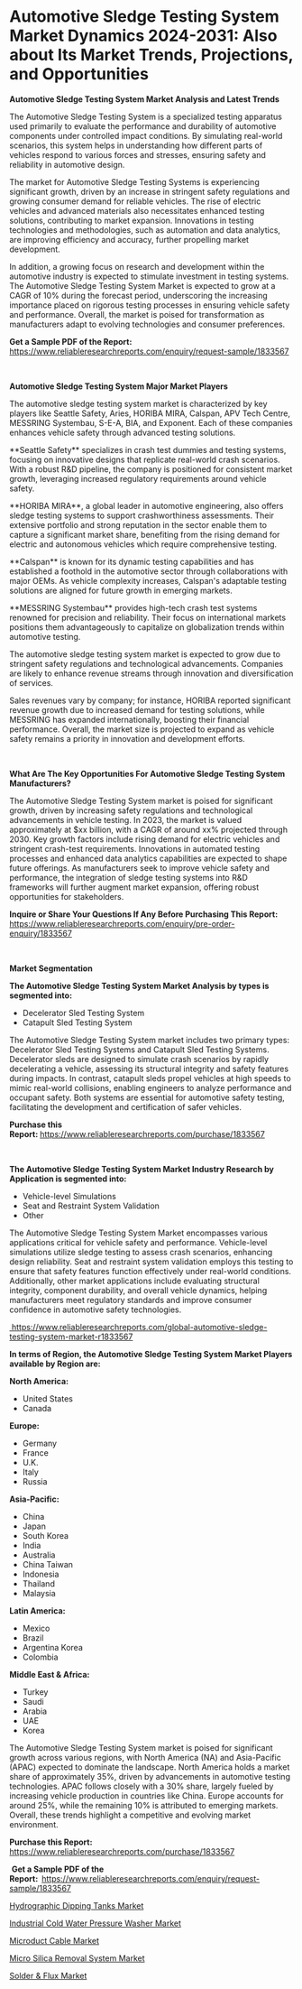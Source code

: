 <p><h1>Automotive Sledge Testing System Market Dynamics 2024-2031: Also about Its Market Trends, Projections, and Opportunities</h1></p><p><strong>Automotive Sledge Testing System Market Analysis and Latest Trends</strong></p>
<p><p>The Automotive Sledge Testing System is a specialized testing apparatus used primarily to evaluate the performance and durability of automotive components under controlled impact conditions. By simulating real-world scenarios, this system helps in understanding how different parts of vehicles respond to various forces and stresses, ensuring safety and reliability in automotive design.</p><p>The market for Automotive Sledge Testing Systems is experiencing significant growth, driven by an increase in stringent safety regulations and growing consumer demand for reliable vehicles. The rise of electric vehicles and advanced materials also necessitates enhanced testing solutions, contributing to market expansion. Innovations in testing technologies and methodologies, such as automation and data analytics, are improving efficiency and accuracy, further propelling market development.</p><p>In addition, a growing focus on research and development within the automotive industry is expected to stimulate investment in testing systems. The Automotive Sledge Testing System Market is expected to grow at a CAGR of 10% during the forecast period, underscoring the increasing importance placed on rigorous testing processes in ensuring vehicle safety and performance. Overall, the market is poised for transformation as manufacturers adapt to evolving technologies and consumer preferences.</p></p>
<p><strong>Get a Sample PDF of the Report:&nbsp;</strong> <a href="https://www.reliableresearchreports.com/enquiry/request-sample/1833567?utm_campaign=5&utm_medium=2&utm_source=Github&utm_content=ia&utm_term=17102024&utm_id=automotive-sledge-testing-system">https://www.reliableresearchreports.com/enquiry/request-sample/1833567</a></p>
<p>&nbsp;</p>
<p><strong>Automotive Sledge Testing System Major Market Players</strong></p>
<p><p>The automotive sledge testing system market is characterized by key players like Seattle Safety, Aries, HORIBA MIRA, Calspan, APV Tech Centre, MESSRING Systembau, S-E-A, BIA, and Exponent. Each of these companies enhances vehicle safety through advanced testing solutions. </p><p>**Seattle Safety** specializes in crash test dummies and testing systems, focusing on innovative designs that replicate real-world crash scenarios. With a robust R&D pipeline, the company is positioned for consistent market growth, leveraging increased regulatory requirements around vehicle safety.</p><p>**HORIBA MIRA**, a global leader in automotive engineering, also offers sledge testing systems to support crashworthiness assessments. Their extensive portfolio and strong reputation in the sector enable them to capture a significant market share, benefiting from the rising demand for electric and autonomous vehicles which require comprehensive testing.</p><p>**Calspan** is known for its dynamic testing capabilities and has established a foothold in the automotive sector through collaborations with major OEMs. As vehicle complexity increases, Calspan's adaptable testing solutions are aligned for future growth in emerging markets.</p><p>**MESSRING Systembau** provides high-tech crash test systems renowned for precision and reliability. Their focus on international markets positions them advantageously to capitalize on globalization trends within automotive testing.</p><p>The automotive sledge testing system market is expected to grow due to stringent safety regulations and technological advancements. Companies are likely to enhance revenue streams through innovation and diversification of services.</p><p>Sales revenues vary by company; for instance, HORIBA reported significant revenue growth due to increased demand for testing solutions, while MESSRING has expanded internationally, boosting their financial performance. Overall, the market size is projected to expand as vehicle safety remains a priority in innovation and development efforts.</p></p>
<p>&nbsp;</p>
<p><strong>What Are The Key Opportunities For Automotive Sledge Testing System Manufacturers?</strong></p>
<p><p>The Automotive Sledge Testing System market is poised for significant growth, driven by increasing safety regulations and technological advancements in vehicle testing. In 2023, the market is valued approximately at $xx billion, with a CAGR of around xx% projected through 2030. Key growth factors include rising demand for electric vehicles and stringent crash-test requirements. Innovations in automated testing processes and enhanced data analytics capabilities are expected to shape future offerings. As manufacturers seek to improve vehicle safety and performance, the integration of sledge testing systems into R&D frameworks will further augment market expansion, offering robust opportunities for stakeholders.</p></p>
<p><strong>Inquire or Share Your Questions If Any Before Purchasing This Report:</strong> <a href="https://www.reliableresearchreports.com/enquiry/pre-order-enquiry/1833567?utm_campaign=5&utm_medium=2&utm_source=Github&utm_content=ia&utm_term=17102024&utm_id=automotive-sledge-testing-system">https://www.reliableresearchreports.com/enquiry/pre-order-enquiry/1833567</a></p>
<p>&nbsp;</p>
<p><strong>Market Segmentation</strong></p>
<p><strong>The Automotive Sledge Testing System Market Analysis by types is segmented into:</strong></p>
<p><ul><li>Decelerator Sled Testing System</li><li>Catapult Sled Testing System</li></ul></p>
<p><p>The Automotive Sledge Testing System market includes two primary types: Decelerator Sled Testing Systems and Catapult Sled Testing Systems. Decelerator sleds are designed to simulate crash scenarios by rapidly decelerating a vehicle, assessing its structural integrity and safety features during impacts. In contrast, catapult sleds propel vehicles at high speeds to mimic real-world collisions, enabling engineers to analyze performance and occupant safety. Both systems are essential for automotive safety testing, facilitating the development and certification of safer vehicles.</p></p>
<p><strong>Purchase this Report:&nbsp;</strong><a href="https://www.reliableresearchreports.com/purchase/1833567?utm_campaign=5&utm_medium=2&utm_source=Github&utm_content=ia&utm_term=17102024&utm_id=automotive-sledge-testing-system">https://www.reliableresearchreports.com/purchase/1833567</a></p>
<p>&nbsp;</p>
<p><strong>The Automotive Sledge Testing System Market Industry Research by Application is segmented into:</strong></p>
<p><ul><li>Vehicle-level Simulations</li><li>Seat and Restraint System Validation</li><li>Other</li></ul></p>
<p><p>The Automotive Sledge Testing System Market encompasses various applications critical for vehicle safety and performance. Vehicle-level simulations utilize sledge testing to assess crash scenarios, enhancing design reliability. Seat and restraint system validation employs this testing to ensure that safety features function effectively under real-world conditions. Additionally, other market applications include evaluating structural integrity, component durability, and overall vehicle dynamics, helping manufacturers meet regulatory standards and improve consumer confidence in automotive safety technologies.</p></p>
<p><a href="https://www.reliableresearchreports.com/global-automotive-sledge-testing-system-market-r1833567?utm_campaign=5&utm_medium=2&utm_source=Github&utm_content=ia&utm_term=17102024&utm_id=automotive-sledge-testing-system">&nbsp;https://www.reliableresearchreports.com/global-automotive-sledge-testing-system-market-r1833567</a></p>
<p><strong>In terms of Region, the Automotive Sledge Testing System Market Players available by Region are:</strong></p>
<p>
    <p> <strong> North America: </strong>
        <ul>
            <li>United States</li>
            <li>Canada</li>
        </ul>
        </p> 
    <p> <strong> Europe: </strong>
        <ul>
            <li>Germany</li>
            <li>France</li>
            <li>U.K.</li>
            <li>Italy</li>
            <li>Russia</li>
        </ul>
        </p> 
    <p> <strong> Asia-Pacific: </strong>
        <ul>
            <li>China</li>
            <li>Japan</li>
            <li>South Korea</li>
            <li>India</li>
            <li>Australia</li>
            <li>China Taiwan</li>
            <li>Indonesia</li>
            <li>Thailand</li>
            <li>Malaysia</li>
        </ul>
        </p> 
    <p> <strong> Latin America: </strong>
        <ul>
            <li>Mexico</li>
            <li>Brazil</li>
            <li>Argentina Korea</li>
            <li>Colombia</li>
        </ul>
        </p> 
    <p> <strong> Middle East & Africa: </strong>
        <ul>
            <li>Turkey</li>
            <li>Saudi</li>
            <li>Arabia</li>
            <li>UAE</li>
            <li>Korea</li>
        </ul>
    </p>
    </p>
<p><p>The Automotive Sledge Testing System market is poised for significant growth across various regions, with North America (NA) and Asia-Pacific (APAC) expected to dominate the landscape. North America holds a market share of approximately 35%, driven by advancements in automotive testing technologies. APAC follows closely with a 30% share, largely fueled by increasing vehicle production in countries like China. Europe accounts for around 25%, while the remaining 10% is attributed to emerging markets. Overall, these trends highlight a competitive and evolving market environment.</p></p>
<p><strong>Purchase this Report: </strong><a href="https://www.reliableresearchreports.com/purchase/1833567?utm_campaign=5&utm_medium=2&utm_source=Github&utm_content=ia&utm_term=17102024&utm_id=automotive-sledge-testing-system">https://www.reliableresearchreports.com/purchase/1833567</a></p>
<p>&nbsp;<strong>Get a Sample PDF of the Report:&nbsp;&nbsp;</strong><a href="https://www.reliableresearchreports.com/enquiry/request-sample/1833567?utm_campaign=5&utm_medium=2&utm_source=Github&utm_content=ia&utm_term=17102024&utm_id=automotive-sledge-testing-system">https://www.reliableresearchreports.com/enquiry/request-sample/1833567</a></p>
<p><strong></strong></p>
<p><p><a href="https://issuu.com/reportprime-2/docs/hydrographic-dipping-tanks-market-s_86184f89d764c2?utm_campaign=5&utm_medium=2&utm_source=Github&utm_content=ia&utm_term=17102024&utm_id=automotive-sledge-testing-system">Hydrographic Dipping Tanks Market</a></p><p><a href="https://issuu.com/reportprime-2/docs/industrial-cold-water-pressure-wash_77f7fda79cde49?utm_campaign=5&utm_medium=2&utm_source=Github&utm_content=ia&utm_term=17102024&utm_id=automotive-sledge-testing-system">Industrial Cold Water Pressure Washer Market</a></p><p><a href="https://www.linkedin.com/pulse/microduct-cable-market-trends-insights-type-application-nvcmf?utm_campaign=5&utm_medium=2&utm_source=Github&utm_content=ia&utm_term=17102024&utm_id=automotive-sledge-testing-system">Microduct Cable Market</a></p><p><a href="https://github.com/AnnDiaz698/Market-Research-Report-List-1/blob/main/micro-silica-removal-system-market.md?utm_campaign=5&utm_medium=2&utm_source=Github&utm_content=ia&utm_term=17102024&utm_id=automotive-sledge-testing-system">Micro Silica Removal System Market</a></p><p><a href="https://www.linkedin.com/pulse/global-solder-flux-market-trends-analysis-future-growth-prospects-sjdjf?utm_campaign=5&utm_medium=2&utm_source=Github&utm_content=ia&utm_term=17102024&utm_id=automotive-sledge-testing-system">Solder & Flux Market</a></p></p>